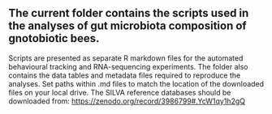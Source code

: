 ## The current folder contains the scripts used in the analyses of gut microbiota composition of gnotobiotic bees.

Scripts are presented as separate R markdown files for the automated behavioural tracking and RNA-sequencing experiments.
The folder also contains the data tables and metadata files required to reproduce the analyses. 
Set paths within .md files to match the location of the downloaded files on your local drive. The SILVA reference databases should be downloaded from: https://zenodo.org/record/3986799#.YcW1qy1h2gQ
